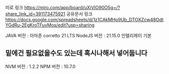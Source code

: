 미로 링크 
https://miro.com/app/board/uXjVIO90O5g=/?share_link_id=391173475921
공유문서 링크
https://docs.google.com/spreadsheets/d/1z1CAkMHo9Ub_DTOXZcw48OdtYGdRu-2EgKroTFuvMos/edit?usp=sharing

JAVA 버전 : 아마존 corretto 21 LTS
NodeJS 버전 : 21.15.0 인텔리제이 기본

밑에건 필요없을수도 있는데 혹시나해서 넣어둡니다
--------------------
NVM 버전 : 1.2.2
NPM 버전 : 10.7.0
